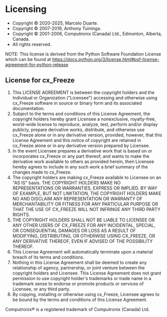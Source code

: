 # Licensing

-   Copyright © 2020-2025, Marcelo Duarte.
-   Copyright © 2007-2019, Anthony Tuininga.
-   Copyright © 2001-2006, Computronix (Canada) Ltd., Edmonton, Alberta,
    Canada.
-   All rights reserved.

NOTE: This license is derived from the Python Software Foundation
License which can be found at
<https://docs.python.org/3/license.html#psf-license-agreement-for-python-release>

## License for cx_Freeze

1.  This LICENSE AGREEMENT is between the copyright holders and the
    Individual or Organization (\"Licensee\") accessing and otherwise
    using cx_Freeze software in source or binary form and its associated
    documentation.
2.  Subject to the terms and conditions of this License Agreement, the
    copyright holders hereby grant Licensee a nonexclusive,
    royalty-free, world-wide license to reproduce, analyze, test,
    perform and/or display publicly, prepare derivative works,
    distribute, and otherwise use cx_Freeze alone or in any derivative
    version, provided, however, that this License Agreement and this
    notice of copyright are retained in cx_Freeze alone or in any
    derivative version prepared by Licensee.
3.  In the event Licensee prepares a derivative work that is based on or
    incorporates cx_Freeze or any part thereof, and wants to make the
    derivative work available to others as provided herein, then
    Licensee hereby agrees to include in any such work a brief summary
    of the changes made to cx_Freeze.
4.  The copyright holders are making cx_Freeze available to Licensee on
    an \"AS IS\" basis. THE COPYRIGHT HOLDERS MAKE NO REPRESENTATIONS OR
    WARRANTIES, EXPRESS OR IMPLIED. BY WAY OF EXAMPLE, BUT NOT
    LIMITATION, THE COPYRIGHT HOLDERS MAKE NO AND DISCLAIM ANY
    REPRESENTATION OR WARRANTY OF MERCHANTABILITY OR FITNESS FOR ANY
    PARTICULAR PURPOSE OR THAT THE USE OF CX_FREEZE WILL NOT INFRINGE
    ANY THIRD PARTY RIGHTS.
5.  THE COPYRIGHT HOLDERS SHALL NOT BE LIABLE TO LICENSEE OR ANY OTHER
    USERS OF CX_FREEZE FOR ANY INCIDENTAL, SPECIAL, OR CONSEQUENTIAL
    DAMAGES OR LOSS AS A RESULT OF MODIFYING, DISTRIBUTING, OR OTHERWISE
    USING CX_FREEZE, OR ANY DERIVATIVE THEREOF, EVEN IF ADVISED OF THE
    POSSIBILITY THEREOF.
6.  This License Agreement will automatically terminate upon a material
    breach of its terms and conditions.
7.  Nothing in this License Agreement shall be deemed to create any
    relationship of agency, partnership, or joint venture between the
    copyright holders and Licensee. This License Agreement does not
    grant permission to use copyright holder\'s trademarks or trade name
    in a trademark sense to endorse or promote products or services of
    Licensee, or any third party.
8.  By copying, installing or otherwise using cx_Freeze, Licensee agrees
    to be bound by the terms and conditions of this License Agreement.

Computronix® is a registered trademark of Computronix (Canada) Ltd.
